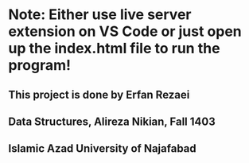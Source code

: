 # Note: Either use live server extension on VS Code or just open up the index.html file to run the program!

## This project is done by Erfan Rezaei

## Data Structures, Alireza Nikian, Fall 1403

## Islamic Azad University of Najafabad
